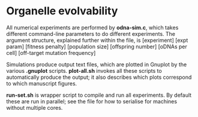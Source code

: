 Organelle evolvability
====

All numerical experiments are performed by **odna-sim.c**, which takes different command-line parameters to do different experiments. The argument structure, explained further within the file, is
[experiment] [expt param] [fitness penalty] [population size] [offspring number] [oDNAs per cell] [off-target mutation frequency]

Simulations produce output text files, which are plotted in Gnuplot by the various **.gnuplot** scripts. **plot-all.sh** invokes all these scripts to automatically produce the output; it also describes which plots correspond to which manuscript figures.

**run-set.sh** is wrapper script to compile and run all experiments. By default these are run in parallel; see the file for how to serialise for machines without multiple cores.
